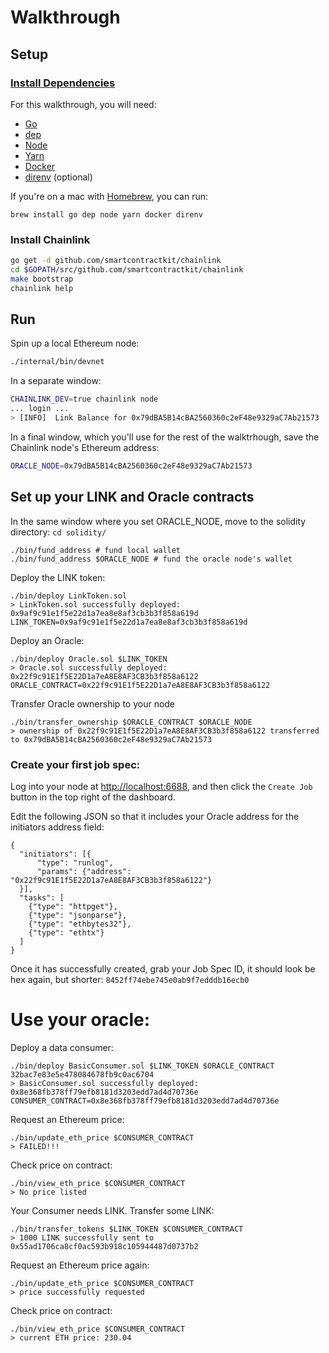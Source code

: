 # Walkthrough

## Setup

### [Install Dependencies](https://github.com/smartcontractkit/chainlink#install)

For this walkthrough, you will need:

- [Go](https://golang.org/doc/install#install)
- [dep](https://github.com/golang/dep#installation)
- [Node](https://nodejs.org/en/download/package-manager/)
- [Yarn](https://yarnpkg.com/lang/en/docs/install/#mac-stable)
- [Docker](https://www.docker.com/get-started)
- [direnv](https://direnv.net/) (optional)

If you're on a mac with [Homebrew](https://brew.sh/), you can run:

`brew install go dep node yarn docker direnv`

### Install Chainlink


```bash
go get -d github.com/smartcontractkit/chainlink
cd $GOPATH/src/github.com/smartcontractkit/chainlink
make bootstrap
chainlink help
```

## Run

Spin up a local Ethereum node:

```bash
./internal/bin/devnet
```

In a separate window:

```bash
CHAINLINK_DEV=true chainlink node
... login ...
> [INFO]  Link Balance for 0x79dBA5B14cBA2560360c2eF48e9329aC7Ab21573
```

In a final window, which you'll use for the rest of the walktrhough, save the Chainlink node's Ethereum address:
```bash
ORACLE_NODE=0x79dBA5B14cBA2560360c2eF48e9329aC7Ab21573
```

## Set up your LINK and Oracle contracts
In the same window where you set ORACLE_NODE, move to the solidity directory: `cd solidity/`

```
./bin/fund_address # fund local wallet
./bin/fund_address $ORACLE_NODE # fund the oracle node's wallet
```

Deploy the LINK token:

```
./bin/deploy LinkToken.sol
> LinkToken.sol successfully deployed: 0x9af9c91e1f5e22d1a7ea8e8af3cb3b3f858a619d
LINK_TOKEN=0x9af9c91e1f5e22d1a7ea8e8af3cb3b3f858a619d
```

Deploy an Oracle:

```
./bin/deploy Oracle.sol $LINK_TOKEN
> Oracle.sol successfully deployed: 0x22f9c91E1f5E22D1a7eA8E8AF3CB3b3f858a6122
ORACLE_CONTRACT=0x22f9c91E1f5E22D1a7eA8E8AF3CB3b3f858a6122
```
Transfer Oracle ownership to your node


```
./bin/transfer_ownership $ORACLE_CONTRACT $ORACLE_NODE
> ownership of 0x22f9c91E1f5E22D1a7eA8E8AF3CB3b3f858a6122 transferred to 0x79dBA5B14cBA2560360c2eF48e9329aC7Ab21573
```

### Create your first job spec:

Log into your node at [http://localhost:6688](http://localhost:6688), and then click the `Create Job` button in the top right of the dashboard.

Edit the following JSON so that it includes your Oracle address for the initiators address field:
```
{
  "initiators": [{
      "type": "runlog",
      "params": {"address": "0x22f9c91E1f5E22D1a7eA8E8AF3CB3b3f858a6122"}
  }],
  "tasks": [
    {"type": "httpget"},
    {"type": "jsonparse"},
    {"type": "ethbytes32"},
    {"type": "ethtx"}
  ]
}
```

Once it has successfully created, grab your Job Spec ID, it should look be hex again, but shorter: `8452ff74ebe745e0ab9f7edddb16ecb0 `


# Use your oracle:
Deploy a data consumer:

```
./bin/deploy BasicConsumer.sol $LINK_TOKEN $ORACLE_CONTRACT 32bac7e83e5e478084678fb9c0ac6704
> BasicConsumer.sol successfully deployed: 0x8e368fb378ff79efb8181d3203edd7ad4d70736e
CONSUMER_CONTRACT=0x8e368fb378ff79efb8181d3203edd7ad4d70736e
```

Request an Ethereum price:

```
./bin/update_eth_price $CONSUMER_CONTRACT
> FAILED!!!
```

Check price on contract:

```
./bin/view_eth_price $CONSUMER_CONTRACT
> No price listed
```

Your Consumer needs LINK. Transfer some LINK:

```
./bin/transfer_tokens $LINK_TOKEN $CONSUMER_CONTRACT
> 1000 LINK successfully sent to 0x55ad1706ca8cf0ac593b918c105944487d0737b2
```

Request an Ethereum price again:

```
./bin/update_eth_price $CONSUMER_CONTRACT
> price successfully requested
```

Check price on contract:

```
./bin/view_eth_price $CONSUMER_CONTRACT
> current ETH price: 230.04
```

